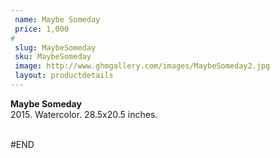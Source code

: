 ```yaml
---
 name: Maybe Someday
 price: 1,000
#
 slug: MaybeSomeday
 sku: MaybeSomeday
 image: http://www.ghmgallery.com/images/MaybeSomeday2.jpg
 layout: productdetails
---
```

<strong>Maybe Someday</strong><br />
 2015. Watercolor. 28.5x20.5 inches.<br />
 <br />
 
 
 
 
#END